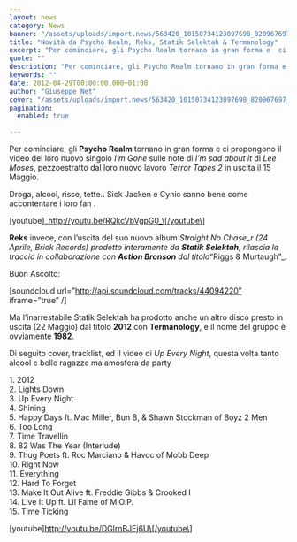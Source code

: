 ```yaml
---
layout: news
category: News
banner: "/assets/uploads/import.news/563420_10150734123097698_820967697_9356300_426921840_n.jpg"
title: "Novità da Psycho Realm, Reks, Statik Selektah & Termanology"
excerpt: "Per cominciare, gli Psycho Realm tornano in gran forma e  ci propongono il video del loro nuovo singolo I’m Gone sulle note di I’m sad about it di Lee Moses, pezzo estratto dal loro nuovo lavoro Terror Tapes 2 in uscita il 15 Maggio. Droga, alcool, risse, tette.. Sick Jacken e Cynic sanno bene come [&hellip"
quote: ""
description: "Per cominciare, gli Psycho Realm tornano in gran forma e  ci propongono il video del loro nuovo singolo I’m Gone sulle note di I’m sad about it di Lee Moses, pezzo estratto dal loro nuovo lavoro Terror Tapes 2 in uscita il 15 Maggio. Droga, alcool, risse, tette.. Sick Jacken e Cynic sanno bene come [&hellip"
keywords: ""
date: 2012-04-29T00:00:00.000+01:00
author: "Giuseppe Net"
cover: "/assets/uploads/import.news/563420_10150734123097698_820967697_9356300_426921840_n.jpg"
pagination:
  enabled: true

---
```


Per cominciare, gli **Psycho Realm** tornano in gran forma e ci propongono il video del loro nuovo singolo _I’m Gone_ sulle note di _I’m sad about it_ di _Lee Moses_, pezzoestratto dal loro nuovo lavoro _Terror Tapes 2_ in uscita il 15 Maggio.

Droga, alcool, risse, tette.. Sick Jacken e Cynic sanno bene come accontentare i loro fan .

\[youtube\]_http://youtu.be/RQkcVbVgpG0_\[/youtube\]

**Reks** invece, con l’uscita del suo nuovo album _Straight No Chase_r (24 Aprile, Brick Records) prodotto interamente da **Statik Selektah**, rilascia la traccia in collaborazione con **Action Bronson** dal titolo_“Riggs & Murtaugh”_.

Buon Ascolto:

\[soundcloud url=”http://api.soundcloud.com/tracks/44094220″ iframe=”true” /\]

Ma l’inarrestabile Statik Selektah ha prodotto anche un altro disco presto in uscita (22 Maggio) dal titolo **2012** con **Termanology**, e il nome del gruppo è ovviamente **1982**.

Di seguito cover, tracklist, ed il video di _Up Every Night_, questa volta tanto alcool e belle ragazze ma amosfera da party

[](https://hotmc.com/novita-da-psycho-realm-reks-statik-selektah-termanology/19822012coversm-500x505/)

1\. 2012  
2\. Lights Down  
3\. Up Every Night  
4\. Shining  
5\. Happy Days ft. Mac Miller, Bun B, & Shawn Stockman of Boyz 2 Men  
6\. Too Long  
7\. Time Travellin  
8\. 82 Was The Year (Interlude)  
9\. Thug Poets ft. Roc Marciano & Havoc of Mobb Deep  
10\. Right Now  
11\. Everything  
12\. Hard To Forget  
13\. Make It Out Alive ft. Freddie Gibbs & Crooked I  
14\. Live It Up ft. Lil Fame of M.O.P.  
15\. Time Ticking

\[youtube\]http://youtu.be/DGlrnBJEj6U\[/youtube\]
